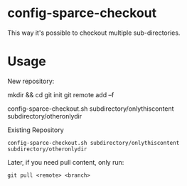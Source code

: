 config-sparce-checkout
======================


This way it's possible to checkout multiple sub-directories.



Usage
=====

New repository:

  mkdir <repo> && cd <repo>
	git init
	git remote add –f <name> <url>

  
  config-sparce-checkout.sh subdirectory/onlythiscontent subdirectory/otheronlydir
  


Existing Repository

	config-sparce-checkout.sh subdirectory/onlythiscontent subdirectory/otheronlydir



Later, if you need pull content, only run:

	git pull <remote> <branch>
